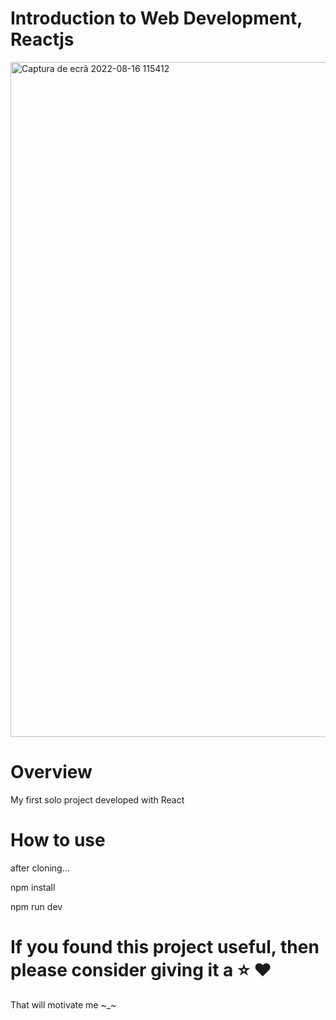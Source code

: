 # Introduction to Web Development, Reactjs

<img width="1080" alt="Captura de ecrã 2022-08-16 115412" src="https://user-images.githubusercontent.com/110233070/184863039-c38193c3-d84f-4af3-8350-9fac686556f1.png">

# Overview

My first solo project developed with React 

# How to use

after cloning...

<p>npm install</p>
npm run dev

# If you found this project useful, then please consider giving it a ⭐ ❤️

That will motivate me ~_~
